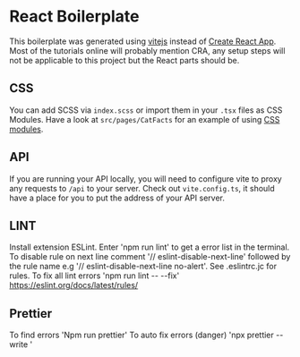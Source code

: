 # React Boilerplate

This boilerplate was generated using [vitejs](https://vitejs.dev/) instead of [Create React App](https://create-react-app.dev/). Most of the tutorials online will probably mention CRA, any setup steps will not be applicable to this project but the React parts should be.

## CSS

You can add SCSS via `index.scss` or import them in your `.tsx` files as CSS Modules. Have a look at `src/pages/CatFacts` for an example of using [CSS modules](https://css-tricks.com/css-modules-part-1-need/).

## API

If you are running your API locally, you will need to configure vite to proxy any requests to `/api` to your server. Check out `vite.config.ts`, it should have a place for you to put the address of your API server.

## LINT

Install extension ESLint. Enter 'npm run lint' to get a error list in the terminal.
To disable rule on next line comment '// eslint-disable-next-line' followed by the rule name e.g '// eslint-disable-next-line no-alert'.
See .eslintrc.jc for rules.
To fix all lint errors 'npm run lint -- --fix'
https://eslint.org/docs/latest/rules/

## Prettier 
To find errors 'Npm run prettier'
To auto fix errors (danger) 'npx prettier --write <file>'
